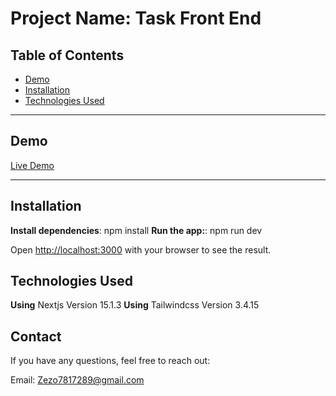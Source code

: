 # Project Name: Task Front End

## Table of Contents

- [Demo](#demo)
- [Installation](#installation)
- [Technologies Used](#technologies-used)

---

## Demo

[Live Demo]()

---

## Installation

**Install dependencies**: npm install
**Run the app:**: npm run dev

Open [http://localhost:3000](http://localhost:3000) with your browser to see the result.

## Technologies Used

**Using** Nextjs Version 15.1.3
**Using** Tailwindcss Version 3.4.15

## Contact

If you have any questions, feel free to reach out:

Email: Zezo7817289@gmail.com
